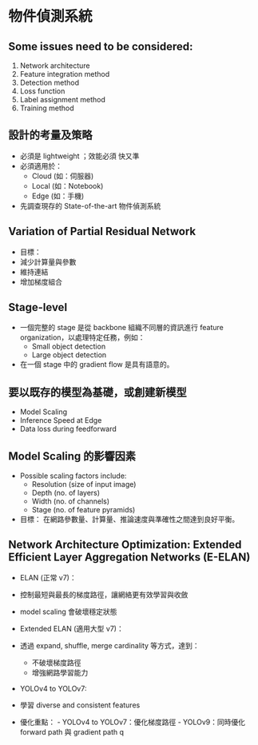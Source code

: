 # 物件偵測系統

## Some issues need to be considered:
  1. Network architecture
  2. Feature integration method
  3. Detection method
  4. Loss function
  5. Label assignment method
  6. Training method

## 設計的考量及策略
- 必須是  lightweight ；效能必須  快又準 
- 必須適用於：
  -  Cloud  (如：伺服器)
  -  Local  (如：Notebook)
  -  Edge  (如：手機)
- 先調查現存的  State-of-the-art  物件偵測系統

## Variation of Partial Residual Network
-  目標： 
  - 減少計算量與參數
  - 維持連結
  - 增加梯度組合

## Stage-level
- 一個完整的 stage 是從 backbone 組織不同層的資訊進行 feature organization，以處理特定任務，例如：
  - Small object detection
  - Large object detection
- 在一個 stage 中的 gradient flow 是具有語意的。

## 要以既存的模型為基礎，或創建新模型
-  Model Scaling 
-  Inference Speed at Edge 
-  Data loss during feedforward 

## Model Scaling 的影響因素
- Possible scaling factors include:
  - Resolution (size of input image)
  - Depth (no. of layers)
  - Width (no. of channels)
  - Stage (no. of feature pyramids)
-  目標：  在網路參數量、計算量、推論速度與準確性之間達到良好平衡。

## Network Architecture Optimization: Extended Efficient Layer Aggregation Networks (E-ELAN)
-  ELAN (正常 v7)： 
  - 控制最短與最長的梯度路徑，讓網絡更有效學習與收斂
  - model scaling 會破壞穩定狀態
-  Extended ELAN (適用大型 v7)： 
  - 透過 expand, shuffle, merge cardinality 等方式，達到：
    - 不破壞梯度路徑
    - 增強網路學習能力

-  YOLOv4 to YOLOv7: 
  - 學習 diverse and consistent features
  -  優化重點： 
    - YOLOv4 to YOLOv7：優化梯度路徑
    - YOLOv9：同時優化 forward path 與 gradient path
q